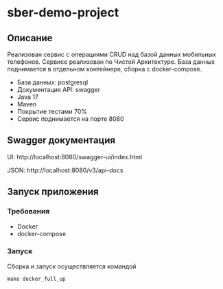 # sber-demo-project

## Описание

Реализован сервис с операциями CRUD над базой данных мобильных телефонов.
Сервисе реализован по Чистой Архитектуре.
База данных поднимается в отдельном контейнере, сборка с docker-compose.
* База данных: postgresql
* Документация API: swagger
* Java 17
* Maven
* Покрытие тестами 70%
* Сервис поднимается на порте 8080

## Swagger документация

UI:     http://localhost:8080/swagger-ui/index.html

JSON:   http://localhost:8080/v3/api-docs

## Запуск приложения
### Требования
* Docker
* docker-compose

### Запуск
Сборка и запуск осуществляется командой

`make docker_full_up`
